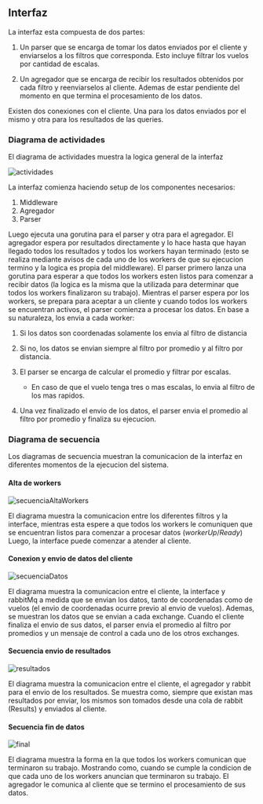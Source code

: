 ## Interfaz

La interfaz esta compuesta de dos partes:

1. Un parser que se encarga de tomar los datos enviados por el cliente y enviarselos a los filtros que corresponda. Esto incluye filtrar los vuelos por cantidad de escalas.


2. Un agregador que se encarga de recibir los resultados obtenidos por cada filtro y reenviarselos al cliente. Ademas de estar pendiente del momento en que termina el procesamiento de los datos.

Existen dos conexiones con el cliente. Una para los datos enviados por el mismo y otra para los resultados de las queries.

### Diagrama de actividades

El diagrama de actividades muestra la logica general de la interfaz

![actividades](../../img/ActividadesInterfaz.png)

La interfaz comienza haciendo setup de los componentes necesarios:

1. Middleware
2. Agregador
3. Parser

Luego ejecuta una gorutina para el parser y otra para el agregador.
El agregador espera por resultados directamente y lo hace hasta que hayan llegado todos los resultados y todos los workers hayan terminado (esto se realiza mediante avisos de cada uno de los workers de que su ejecucion termino y la logica es propia del middleware).
El parser primero lanza una gorutina para esperar a que todos los workers esten listos para comenzar a recibir datos (la logica es la misma que la utilizada para determinar que todos los workers finalizaron su trabajo).
Mientras el parser espera por los workers, se prepara para aceptar a un cliente y cuando todos los workers se encuentran activos, el parser comienza a procesar los datos. 
En base a su naturaleza, los envia a cada worker:

1. Si los datos son coordenadas solamente los envia al filtro de distancia
2. Si no, los datos se envian siempre al filtro por promedio y al filtro por distancia.
3. El parser se encarga de calcular el promedio y filtrar por escalas.
    - En caso de que el vuelo tenga tres o mas escalas, lo envia al filtro de los mas rapidos.

4. Una vez finalizado el envio de los datos, el parser envia el promedio al filtro por promedio y finaliza su ejecucion.

### Diagrama de secuencia

Los diagramas de secuencia muestran la comunicacion de la interfaz en diferentes momentos de la ejecucion del sistema.

#### Alta de workers

![secuenciaAltaWorkers](../../img/SecuenciaAltaWorkers.png)

El diagrama muestra la comunicacion entre los diferentes filtros y la interface, mientras esta espere a que todos los workers le comuniquen que se encuentran listos para comenzar a procesar datos (*workerUp*/*Ready*)
Luego, la interface puede comenzar a atender al cliente.

#### Conexion y envio de datos del cliente

![secuenciaDatos](../../img/SecuenciaConexionYEnvioDeDatos.png)

El diagrama muestra la comunicacion entre el cliente, la interface y rabbitMq a medida que se envian los datos, tanto de coordenadas como de vuelos (el envio de coordenadas ocurre previo al envio de vuelos).
Ademas, se muestran los datos que se envian a cada exchange.
Cuando el cliente finaliza el envio de sus datos, el parser envia el promedio al filtro por promedios y un mensaje de control a cada uno de los otros exchanges.

#### Secuencia envio de resultados

![resultados](../../img/SecuenciaEnvioDeResultados.png)

El diagrama muestra la comunicacion entre el cliente, el agregador y rabbit para el envio de los resultados.
Se muestra como, siempre que existan mas resultados por enviar, los mismos son tomados desde una cola de rabbit (Results) y enviados al cliente.

#### Secuencia fin de datos

![final](../../img/SecuenciaFinTrabajo.png)

El diagrama muestra la forma en la que todos los workers comunican que terminaron su trabajo. Mostrando como, cuando se cumple la condicion de que cada uno de los workers anuncian que terminaron su trabajo. El agregador le comunica al cliente que se termino el procesamiento de sus datos.